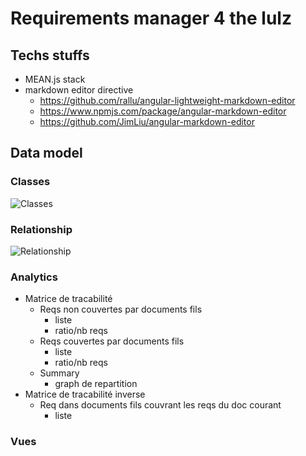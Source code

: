 # Requirements manager 4 the lulz
## Techs stuffs
* MEAN.js stack
* markdown editor directive
  *  https://github.com/rallu/angular-lightweight-markdown-editor
  *  https://www.npmjs.com/package/angular-markdown-editor
  *  https://github.com/JimLiu/angular-markdown-editor

## Data model
### Classes
![Classes](http://g.gravizo.com/source/graph_classes?https%3A%2F%2Fraw.githubu_sercontent.com%2Fseeb0h%2FREQS.io%2Fmaster%2FGRAPH.md)

### Relationship
![Relationship](http://g.gravizo.com/source/graph_relationship?https%3A%2F%2Fraw.githubusercontent.com%2Fseeb0h%2FREQS.io%2Fmaster%2FGRAPH.md)

### Analytics

* Matrice de tracabilité
  * Reqs non couvertes par documents fils
    * liste
    * ratio/nb reqs
  * Reqs couvertes par documents fils
    * liste
    * ratio/nb reqs
  * Summary
    * graph de repartition
* Matrice de tracabilité inverse
  * Req dans documents fils couvrant les reqs du doc courant
    * liste

### Vues


